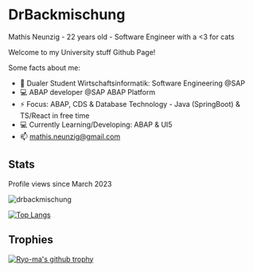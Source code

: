 # DrBackmischung 

Mathis Neunzig - 22 years old - Software Engineer with a <3 for cats

Welcome to my University stuff Github Page!

Some facts about me:

- 🔭 Dualer Student Wirtschaftsinformatik: Software Engineering @SAP
- 💻 ABAP developer @SAP ABAP Platform
- ⚡ Focus: ABAP, CDS & Database Technology - Java (SpringBoot) & TS/React in free time
- 💻 Currently Learning/Developing: ABAP & UI5
- 📫 mathis.neunzig@gmail.com

## Stats

<!--
**DrBackmischung/DrBackmischung** is a ✨ _special_ ✨ repository because its `README.md` (this file) appears on your GitHub profile.

Here are some ideas to get you started:

-->
Profile views since March 2023

<img src="https://komarev.com/ghpvc/?username=drbackmischung&label=Profile%20views&color=0e75b6&style=flat" alt="drbackmischung" />

[![Top Langs](https://github-readme-stats.vercel.app/api/top-langs/?username=DrBackmischung&langs_count=10)](https://github.com/anuraghazra/github-readme-stats)

## Trophies
[![Ryo-ma's github trophy](https://github-profile-trophy.vercel.app/?username=DrBackmischung&row=1)](https://github.com/ryo-ma/github-profile-trophy)
